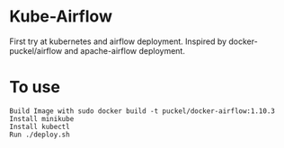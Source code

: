 # Kube-Airflow
First try at kubernetes and airflow deployment. Inspired by docker-puckel/airflow and apache-airflow deployment.
  
# To use
```Build Image with sudo docker build -t puckel/docker-airflow:1.10.3```  
```Install minikube```  
```Install kubectl```  
```Run ./deploy.sh```
